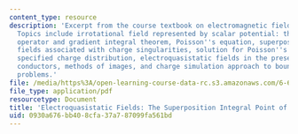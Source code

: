 ```yaml
---
content_type: resource
description: 'Excerpt from the course textbook on electromagnetic fields and energy.
  Topics include irrotational field represented by scalar potential: the gradient
  operator and gradient integral theorem, Poisson''s equation, superposition principle,
  fields associated with charge singularities, solution for Poisson''s equation for
  specified charge distribution, electroquasistatic fields in the presence of perfect
  conductors, methods of images, and charge simulation approach to boundary value
  problems.'
file: /media/https%3A/open-learning-course-data-rc.s3.amazonaws.com/6-641-electromagnetic-fields-forces-and-motion-spring-2005/0930a676bb408cfa37a787099fa561bd_04.pdf
file_type: application/pdf
resourcetype: Document
title: 'Electroquasistatic Fields: The Superposition Integral Point of View'
uid: 0930a676-bb40-8cfa-37a7-87099fa561bd
---
```

